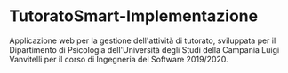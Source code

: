 # TutoratoSmart-Implementazione
Applicazione web per la gestione dell'attività di tutorato, sviluppata per il Dipartimento di Psicologia dell'Università degli Studi della Campania Luigi Vanvitelli per il corso di Ingegneria del Software 2019/2020.
